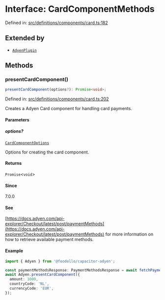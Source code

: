 # Interface: CardComponentMethods

Defined in: [src/definitions/components/card.ts:182](https://github.com/Fiksuruoka-fi/capacitor-adyen/blob/f6b775642775e61e00bb60787472fc2c2f9bd045/src/definitions/components/card.ts#L182)

## Extended by

- [`AdyenPlugin`](AdyenPlugin.md)

## Methods

### presentCardComponent()

```ts
presentCardComponent(options?): Promise<void>;
```

Defined in: [src/definitions/components/card.ts:202](https://github.com/Fiksuruoka-fi/capacitor-adyen/blob/f6b775642775e61e00bb60787472fc2c2f9bd045/src/definitions/components/card.ts#L202)

Creates a Adyen Card component for handling card payments.

#### Parameters

##### options?

[`CardComponentOptions`](CardComponentOptions.md)

Options for creating the card component.

#### Returns

`Promise`\<`void`\>

#### Since

7.0.0

#### See

[https://docs.adyen.com/api-explorer/Checkout/latest/post/paymentMethods](https://docs.adyen.com/api-explorer/Checkout/latest/post/paymentMethods) for more information on how to retrieve available payment methods.

#### Example

```typescript
import { Adyen } from '@foodello/capacitor-adyen';

const paymentMethodsResponse: PaymentMethodsResponse = await fetchPaymentMethodsFromYourServer();
await Adyen.presentCardComponent({
  amount: 1000,
  countryCode: 'NL',
  currencyCode: 'EUR',
});
